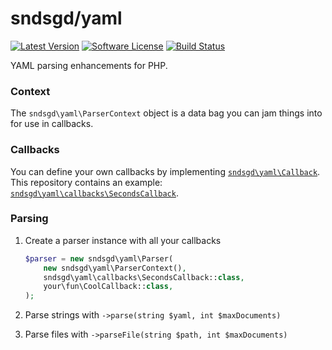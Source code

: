 # sndsgd/yaml

[![Latest Version](https://img.shields.io/github/release/sndsgd/yaml.svg?style=flat-square)](https://github.com/sndsgd/yaml/releases)
[![Software License](https://img.shields.io/badge/license-MIT-brightgreen.svg?style=flat-square)](https://github.com/sndsgd/yaml/LICENSE)
[![Build Status](https://img.shields.io/github/workflow/status/sndsgd/yaml/build?style=flat-square)](https://github.com/sndsgd/yaml/actions?query=workflow%3Abuild+branch%3Amaster)

YAML parsing enhancements for PHP.

### Context

The `sndsgd\yaml\ParserContext` object is a data bag you can jam things into for use in callbacks.

### Callbacks

You can define your own callbacks by implementing [`sndsgd\yaml\Callback`](./src/Callback.php). This repository contains an example: [`sndsgd\yaml\callbacks\SecondsCallback`](./src/callbacks/SecondsCallback.php).

### Parsing

1. Create a parser instance with all your callbacks

    ```php
    $parser = new sndsgd\yaml\Parser(
        new sndsgd\yaml\ParserContext(),
        sndsgd\yaml\callbacks\SecondsCallback::class,
        your\fun\CoolCallback::class,
    );
    ```

1. Parse strings with `->parse(string $yaml, int $maxDocuments)`
1. Parse files with `->parseFile(string $path, int $maxDocuments)`
